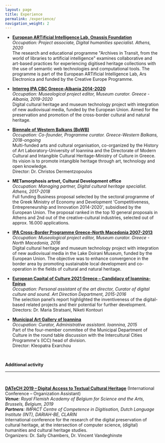 ```yaml
---
layout: page
title: Experience
permalink: /experience/
navigation_weight: 2
---
```


+ [**European ARTificial Intelligence Lab, Onassis Foundation**](https://ars.electronica.art/ailab/en)  
*Occupation: Project associate, Digital humanities specialist. Athens, 2020*  
The research and educational programme "Archives in Transit, from the world of libraries to artificial intelligence" examines collaborative and art-based practices for experiencing digitised heritage collections with the use of semantic web technologies and computational tools. The programme is part of the European ARTificial Intelligence Lab, Ars Electronica and funded by the Creative Europe Programme. 

+ [**Interreg IPA CBC Greece-Albania 2014-2020**](https://greece-albania.eu)  
*Occupation: Museological project editor, Museum curator. Greece - Albania, 2019-2020*  
Digital cultural heritage and museum technology project with integration of new audiovisual media, funded by the European Union. Aimed for the preservation and promotion of the cross-border cultural and natural heritage.   

+ [**Biennale of Western Balkans (BoWB)**](https://bowb.org)  
*Occupation: Co-founder, Programme curator. Greece-Western Balkans, 2018-ongoing*  
Multi-funded arts and cultural organisation, co-organized by the History of Art Laboratory-University of Ioannina and the Directorate of Modern Cultural and Intangible Cultural Heritage-Ministry of Culture in Greece. Its vision is to promote intangible heritage through art, technology and open knowledge.  
Director: Dr. Christos Dermentzopoulos   

+ **METamorphosis artnet, Cultural Development office**   
*Occupation: Managing partner, Digital cultural heritage specialist. Athens, 2017-2018*  
Full funding Business proposal selected by the sectoral programme of the Greek Ministry of Economy and Development 'Competitiveness, Entrepreneurship and Innovation 2014-2020', subsidised by the European Union. The proposal ranked in the top 10 general proposals in Athens and 2nd out of the creative-cultural industries, selected out of approx. 16.000 applications.  

+ [**IPA Cross-Border Programme Greece-North Macedonia 2007-2013**](http://www.ipa-cbc-programme.eu)  
*Occupation: Museological project editor, Museum curator. Greece - North Macedonia, 2016*   
Digital cultural heritage and museum technology project with integration of new audiovisual media in the Lake Doirani Museum, funded by the European Union. The objective was to enhance convergence in the border area by promoting sustainable local development and co-operation in the fields of cultural and natural heritage.  

+ [**European Capital of Culture 2021 Greece – Candidacy of Ioannina-Epirus**](https://ec.europa.eu/programmes/creative-europe/actions/capitals-culture_en)   
*Occupation: Personal assistant of the art director, Curator of digital culture and sound. Art Direction Department, 2015-2016*   
The selection panel’s report highlighted the inventiveness of the digital-based related projects and their potential for further development.  
Directors: Dr. Maria Stratsani, Niketi Kontouri  

+ [**Municipal Art Gallery of Ioannina**](https://www.facebook.com/PinakothikiIoanninon)  
*Occupation: Curator, Administrative assistant. Ioannina, 2015*  
Part of the four-member commitee of the Municipal Department of Culture in the round table discussion with the Intercultural Cities Programme's (ICC) head of division.  
Director: Kleopatra Exarchou   

 <br>
  
**Additional activity**

---

<br>

[**DATeCH 2019 – Digital Access to Textual Cultural Heritage**](http://datech.digitisation.eu/) (International Conference – Organization Assistant)  
*__Venue__: Royal Flemish Academy of Belgium for Science and the Arts, Brussels, Belgium, 2019*  
*__Partners__: IMPACT Centre of Competence in Digitisation, Dutch Language Institute (INT), DARIAH-BE, CLARIN*  
International conference for the research of the digital preservation of cultural heritage, at the intersection of computer science, (digital) humanities and cultural heritage studies.  
Organizers: Dr. Sally Chambers, Dr. Vincent Vandeghinste


